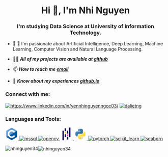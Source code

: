 <h1 align="center">Hi 👋, I'm Nhi Nguyen</h1>
<h3 align="center">I'm studying Data Science at University of Information Technology.</h3>




- 🌱 🔭 I'm passionate about Artificial Intelligence, Deep Learning, Machine Learning, Computer Vision and Natural Language Processing.

- 👨‍💻 ***All of my projects are available at [github](https://github.com/NhiNguyen34)***

- 📫 ***How to reach me [email](mailto:yennhi.nguyenngoc03@gmail.com)***
- 📄 ***Know about my experiences [github.io](https://nhinguyen34.github.io/)***

<h3 align="left">Connect with me:</h3>
<p align="left">
<a href="https://linkedin.com/in/https://www.linkedin.com/in/yennhinguyenngoc03/" target="blank"><img align="center" src="https://raw.githubusercontent.com/rahuldkjain/github-profile-readme-generator/master/src/images/icons/Social/linked-in-alt.svg" alt="https://www.linkedin.com/in/yennhinguyenngoc03/" height="30" width="40" /></a>
<a href="https://kaggle.com/dalietng" target="blank"><img align="center" src="https://raw.githubusercontent.com/rahuldkjain/github-profile-readme-generator/master/src/images/icons/Social/kaggle.svg" alt="dalietng" height="30" width="40" /></a>
</p>

<h3 align="left">Languages and Tools:</h3>
<p align="left"> <a href="https://www.cprogramming.com/" target="_blank" rel="noreferrer"> <img src="https://raw.githubusercontent.com/devicons/devicon/master/icons/c/c-original.svg" alt="c" width="40" height="40"/> </a> <a href="https://www.microsoft.com/en-us/sql-server" target="_blank" rel="noreferrer"> <img src="https://www.svgrepo.com/show/303229/microsoft-sql-server-logo.svg" alt="mssql" width="40" height="40"/> </a> <a href="https://opencv.org/" target="_blank" rel="noreferrer"> <img src="https://www.vectorlogo.zone/logos/opencv/opencv-icon.svg" alt="opencv" width="40" height="40"/> </a> <a href="https://pandas.pydata.org/" target="_blank" rel="noreferrer"> <img src="https://raw.githubusercontent.com/devicons/devicon/2ae2a900d2f041da66e950e4d48052658d850630/icons/pandas/pandas-original.svg" alt="pandas" width="40" height="40"/> </a> <a href="https://www.python.org" target="_blank" rel="noreferrer"> <img src="https://raw.githubusercontent.com/devicons/devicon/master/icons/python/python-original.svg" alt="python" width="40" height="40"/> </a> <a href="https://pytorch.org/" target="_blank" rel="noreferrer"> <img src="https://www.vectorlogo.zone/logos/pytorch/pytorch-icon.svg" alt="pytorch" width="40" height="40"/> </a> <a href="https://scikit-learn.org/" target="_blank" rel="noreferrer"> <img src="https://upload.wikimedia.org/wikipedia/commons/0/05/Scikit_learn_logo_small.svg" alt="scikit_learn" width="40" height="40"/> </a> <a href="https://seaborn.pydata.org/" target="_blank" rel="noreferrer"> <img src="https://seaborn.pydata.org/_images/logo-mark-lightbg.svg" alt="seaborn" width="40" height="40"/> </a> </p>

<p><img align="left" src="https://github-readme-stats.vercel.app/api/top-langs?username=nhinguyen34&show_icons=true&locale=en&layout=compact" alt="nhinguyen34" /></p>

<p><img align="center" src="https://github-readme-streak-stats.herokuapp.com/?user=nhinguyen34&" alt="nhinguyen34" /></p>

